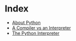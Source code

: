 # Index

- [About Python](about_python.md)
- [A Compiler vs an Interpreter](compiler_vs_interpreter.md)
- [The Python Interpreter](python_interpreter.md)